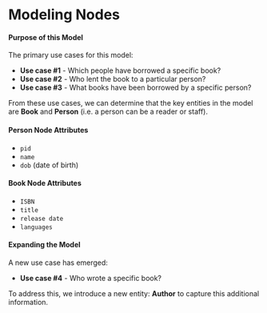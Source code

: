# Modeling Nodes

#### Purpose of this Model
The primary use cases for this model:

- **Use case #1** - Which people have borrowed a specific book?
- **Use case #2** - Who lent the book to a particular person?
- **Use case #3** - What books have been borrowed by a specific person?

From these use cases, we can determine that the key entities in the model are **Book** and **Person** (i.e. a person can be a reader or staff).

#### Person Node Attributes
- `pid`
- `name`
- `dob` (date of birth)

#### Book Node Attributes
- `ISBN`
- `title`
- `release date`
- `languages`

#### Expanding the Model

A new use case has emerged:

- **Use case #4** - Who wrote a specific book?

To address this, we introduce a new entity: **Author** to capture this additional information.
